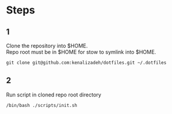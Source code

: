 # Steps

## 1
Clone the repository into $HOME.</br>
Repo root must be in $HOME for stow to symlink into $HOME.
```shell
git clone git@github.com:kenalizadeh/dotfiles.git ~/.dotfiles
```
## 2
Run script in cloned repo root directory
```shell
/bin/bash ./scripts/init.sh
```
